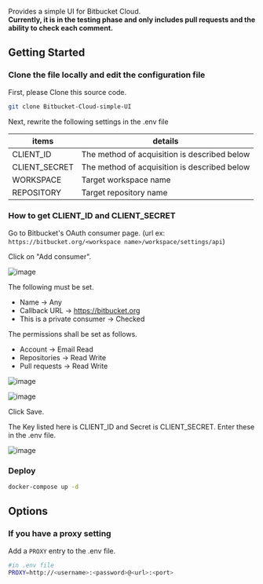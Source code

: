 Provides a simple UI for Bitbucket Cloud.  
**Currently, it is in the testing phase and only includes pull requests and the ability to check each comment.**

## Getting Started

### Clone the file locally and edit the configuration file

First, please Clone this source code.

```bash
git clone Bitbucket-Cloud-simple-UI
```

Next, rewrite the following settings in the .env file

| items         | details                                      | 
| ------------- | -------------------------------------------- | 
| CLIENT_ID     | The method of acquisition is described below | 
| CLIENT_SECRET | The method of acquisition is described below | 
| WORKSPACE     | Target workspace name                        | 
| REPOSITORY    | Target repository name                       | 

### How to get CLIENT_ID and CLIENT_SECRET

Go to Bitbucket's OAuth consumer page. (url ex: `https://bitbucket.org/<workspace name>/workspace/settings/api`)

Click on "Add consumer".

![image](https://user-images.githubusercontent.com/40861943/201917437-fffd6832-5476-46e0-a580-1ee195fdc632.png)

The following must be set.

- Name -> Any
- Callback URL -> https://bitbucket.org
- This is a private consumer -> Checked

The permissions shall be set as follows.
- Account -> Email Read
- Repositories -> Read Write
- Pull requests -> Read Write

![image](https://user-images.githubusercontent.com/40861943/201917657-59def70a-81e5-4043-b021-03c7617f4877.png)

![image](https://user-images.githubusercontent.com/40861943/201918045-8aea0c3d-e0b6-4e90-858d-e27fed9866ed.png)

Click Save.

The Key listed here is CLIENT_ID and Secret is CLIENT_SECRET. Enter these in the .env file.

![image](https://user-images.githubusercontent.com/40861943/201918925-421578fc-d898-44e3-944a-7f383c04d1b8.png)

### Deploy
```bash
docker-compose up -d
```

## Options
### If you have a proxy setting
Add a `PROXY` entry to the .env file.

```bash
#in .env file
PROXY=http://<username>:<password>@<url>:<port>
```
